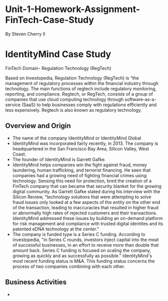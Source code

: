 # Unit-1-Homework-Assignment-FinTech-Case-Study

By Steven Cherry II

# IdentityMind Case Study

FinTech Domain- Regulation Technology (RegTech)

Based on Investopedia, Regulation Technology (RegTech) is “the management of regulatory processes within the financial industry through technology. The main functions of regtech include regulatory monitoring, reporting, and compliance. Regtech, or RegTech, consists of a group of companies that use cloud computing technology through software-as-a-service (SaaS) to help businesses comply with regulations efficiently and less expensively. Regtech is also known as regulatory technology.



## Overview and Origin
* The name of the company IdentityMind or IdentityMind Global
* IdentityMind was incorporated fairly recently, in 2013. The company is headquartered in the San Francisco Bay Area, Silicon Valley, West Coast.
* The founder of IdentityMind is Garrett Gafke.
* IdentityMind helps companies win the fight against fraud, money laundering, human trafficking, and terrorist financing. He seen that companies had a growing need of fighting financial crimes using technology. Sensing this need for protection, bred the creation of a FinTech company that can became that security blanket for the growing digital community. As Garrett Gafke stated during his interview with the Silicon Review, "technology solutions that were attempting to solve fraud issues only looked at a few aspects of the entity on the other end of the transaction, leading to inaccuracies that resulted in higher fraud or abnormally high rates of rejected customers and their transactions. IdentityMind addressed these issues by building an on-demand platform for risk management and compliance with trusted digital identites and its patented eDNA technology at the center."
* The company is funded type is a Series C funding. According to investopedia, "in Series C rounds, investors inject capital into the meat of successful businesses, in an effort to receive more than double that amount back. Series C funding is focused on scaling the company, growing as quickly and as successfully as possible." IdentityMind's most recent funding status is M&A. This funding status concerns the process of two companies combining with each other.



## Business Activities
* 



